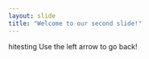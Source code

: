 ```yaml
---
layout: slide
title: "Welcome to our second slide!"
---
```

hitesting
Use the left arrow to go back!
